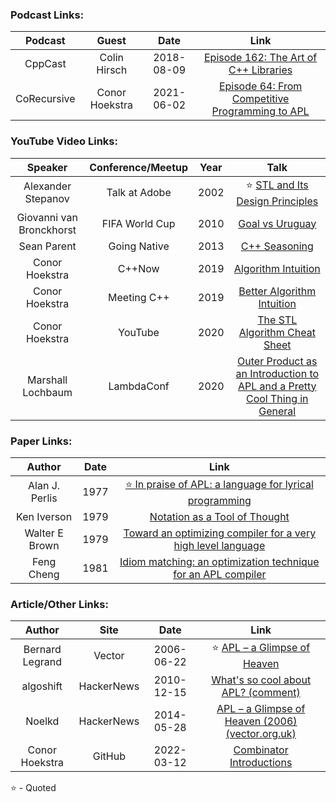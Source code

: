 ### Podcast Links:
|Podcast|Guest|Date|Link|
|:-----:|:---:|:--:|:--:|
|CppCast|Colin Hirsch|2018-08-09|[Episode 162: The Art of C++ Libraries](https://cppcast.com/colin-hirsch/)|
|CoRecursive|Conor Hoekstra|2021-06-02|[Episode 64: From Competitive Programming to APL](https://corecursive.com/065-competitive-coding-with-conor-hoekstra/)|

### YouTube Video Links:
|Speaker|Conference/Meetup|Year|Talk|
|:-------------:|:--:|:--:|:-------------:|
|Alexander Stepanov|Talk at Adobe|2002|⭐ [STL and Its Design Principles](https://www.youtube.com/watch?v=COuHLky7E2Q)|
|Giovanni van Bronckhorst|FIFA World Cup|2010|[Goal vs Uruguay](https://www.youtube.com/watch?v=8Ij7A45_sVM)|
|Sean Parent|Going Native|2013|[C++ Seasoning](https://www.youtube.com/watch?v=qH6sSOr-yk8)|
|Conor Hoekstra|C++Now|2019|[Algorithm Intuition](https://www.youtube.com/watch?v=48gV1SNm3WA)|
|Conor Hoekstra|Meeting C++|2019|[Better Algorithm Intuition](https://www.youtube.com/watch?v=TSZzvo4htTQ)|
|Conor Hoekstra|YouTube|2020|[The STL Algorithm Cheat Sheet](https://www.youtube.com/watch?v=LMmFpOhcQhA)|
|Marshall Lochbaum|LambdaConf|2020|[Outer Product as an Introduction to APL and a Pretty Cool Thing in General](https://www.youtube.com/watch?v=WlUHw4hC4OY)|

### Paper Links:
|Author|Date|Link|
|:-----:|:--:|:--:|
|Alan J. Perlis|1977|[⭐ In praise of APL: a language for lyrical programming](https://dl.acm.org/doi/pdf/10.1145/586015.586019)|
|Ken Iverson|1979|[Notation as a Tool of Thought](https://dl.acm.org/doi/pdf/10.1145/358896.358899)|
|Walter E Brown|1979|[Toward an optimizing compiler for a very high level language](https://core.ac.uk/download/pdf/38918046.pdf)|
|Feng Cheng|1981|[Idiom matching: an optimization technique for an APL compiler](https://dr.lib.iastate.edu/entities/publication/edbcd500-66cd-4f2b-9ca9-0c21df8e5c2d)|

### Article/Other Links:
|Author|Site|Date|Link|
|:-----:|:---:|:--:|:--:|
|Bernard Legrand|Vector|2006-06-22|⭐ [APL – a Glimpse of Heaven](http://archive.vector.org.uk/art10011550)
|algoshift|HackerNews|2010-12-15|[What's so cool about APL? (comment)](https://news.ycombinator.com/item?id=2009527)|
|Noelkd|HackerNews|2014-05-28|[	APL – a Glimpse of Heaven (2006) (vector.org.uk)](https://news.ycombinator.com/item?id=7813204)|
|Conor Hoekstra|GitHub|2022-03-12|[Combinator Introductions](https://github.com/codereport/meeting-notes/blob/master/2022-03-12-Deep-Dive-on-New-Combinators.md#combinator-introductions)|

⭐ - Quoted